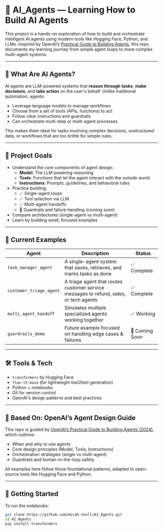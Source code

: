 # 🧠 AI_Agents — Learning How to Build AI Agents

This project is a hands-on exploration of how to build and orchestrate intelligent AI agents using modern tools like Hugging Face, Python, and LLMs. Inspired by OpenAI’s [Practical Guide to Building Agents](https://cdn.openai.com/business-guides-and-resources/a-practical-guide-to-building-agents.pdf), this repo documents my learning journey from simple agent loops to more complex multi-agent systems.

---

## 🤖 What Are AI Agents?

AI agents are LLM-powered systems that **reason through tasks**, **make decisions**, and **take action** on the user's behalf. Unlike traditional automation, agents:

- Leverage language models to manage workflows
- Choose from a set of tools (APIs, functions) to act
- Follow clear instructions and guardrails
- Can orchestrate multi-step or multi-agent processes

This makes them ideal for tasks involving complex decisions, unstructured data, or workflows that are too brittle for simple rules.

---

## 🎯 Project Goals

- Understand the core components of agent design:
  - **Model**: The LLM powering reasoning
  - **Tools**: Functions that let the agent interact with the outside world
  - **Instructions**: Prompts, guidelines, and behavioral rules
- Practice building:
  - ✅ Single-agent loops
  - ✅ Tool selection via LLM
  - ✅ Multi-agent handoffs
  - 🚧 Guardrails and failure handling (coming soon)
- Compare architectures (single-agent vs multi-agent)
- Learn by building small, focused examples

---

## 📁 Current Examples

| Agent                     | Description                                              | Status  |
|--------------------------|----------------------------------------------------------|---------|
| `task_manager_agent`     | A single-agent system that saves, retrieves, and marks tasks as done | ✅ Complete |
| `customer_triage_agent`  | A triage agent that routes customer service messages to refund, sales, or tech agents | ✅ Complete |
| `multi_agent_handoff`    | Simulates multiple specialized agents working together    | ✅ Working |
| `guardrails_demo`        | Future example focused on handling edge cases & failures | 🚧 Coming Soon |

---

## 🛠️ Tools & Tech

- `transformers` by Hugging Face
- `flan-t5-base` (for lightweight text2text generation)
- Python + notebooks
- Git for version control
- OpenAI's design patterns and best practices

---

## 🧠 Based On: OpenAI’s Agent Design Guide

This repo is guided by [OpenAI’s Practical Guide to Building Agents (2024)](https://openai.com/blog/practical-guide-to-building-agents), which outlines:

- When and why to use agents
- Core design principles (Model, Tools, Instructions)
- Orchestration strategies (single vs multi-agent)
- Guardrails and human-in-the-loop safety

All examples here follow those foundational patterns, adapted to open-source tools like Hugging Face and Python.

---

## 🚀 Getting Started

To run the notebooks:

```bash
git clone https://github.com/micah-shull/AI_Agents.git
cd AI_Agents
pip install transformers
